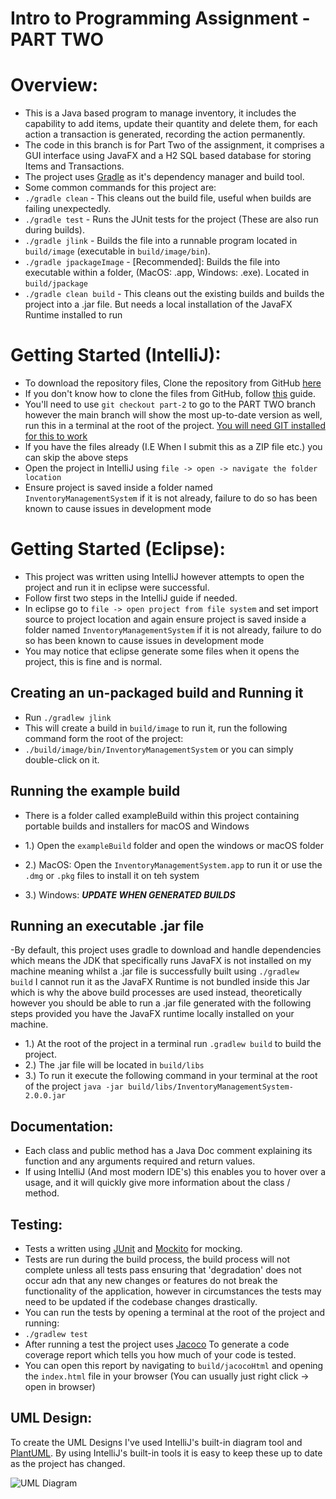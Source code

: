 # Intro to Programming Assignment - PART TWO

# Overview:

- This is a Java based program to manage inventory, it includes the capability to add items, update their quantity and delete them, for each action a transaction is generated, recording the action permanently.
- The code in this branch is for Part Two of the assignment, it comprises a GUI interface using JavaFX and a H2 SQL based database for storing Items and Transactions.
- The project uses [Gradle](https://gradle.org/) as it's dependency manager and build tool.
- Some common commands for this project are:
- ```./gradle clean``` - This cleans out the build file, useful when builds are failing unexpectedly.
- ```./gradle test``` - Runs the JUnit tests for the project (These are also run during builds).
- ```./gradle jlink``` - Builds the file into a runnable program located in `build/image` (executable in `build/image/bin`).
- ```./gradle jpackageImage``` - [Recommended]: Builds the file into executable within a folder, (MacOS: .app, Windows: .exe). Located in `build/jpackage`
- ```./gradle clean build``` - This cleans out the existing builds and builds the project into a .jar file. But needs a local installation of the JavaFX Runtime installed to run

# Getting Started (IntelliJ):

- To download the repository files, Clone the repository from GitHub [here](https://github.com/0xKona/I2PAssignmentv2)
- If you don't know how to clone the files from GitHub, follow [this](https://docs.github.com/en/repositories/creating-and-managing-repositories/cloning-a-repository) guide.
- You'll need to use `git checkout part-2` to go to the PART TWO branch however the main branch will show the most up-to-date version as well, run this in a terminal at the root of the project. [You will need GIT installed for this to work](https://git-scm.com/book/en/v2/Getting-Started-Installing-Git)
- If you have the files already (I.E When I submit this as a ZIP file etc.) you can skip the above steps
- Open the project in IntelliJ using `file -> open -> navigate the folder location`
- Ensure project is saved inside a folder named `InventoryManagementSystem` if it is not already, failure to do so has been known to cause issues in development mode


# Getting Started (Eclipse):

- This project was written using IntelliJ however attempts to open the project and run it in eclipse were successful.
- Follow first two steps in the IntelliJ guide if needed.
- In eclipse go to `file -> open project from file system`  and set import source to project location and again ensure project is saved inside a folder named `InventoryManagementSystem` if it is not already, failure to do so has been known to cause issues in development mode
- You may notice that eclipse generate some files when it opens the project, this is fine and is normal.


## Creating an un-packaged build and Running it

- Run `./gradlew jlink`
- This will create a build in `build/image` to run it, run the following command form the root of the project:
- `./build/image/bin/InventoryManagementSystem` or you can simply double-click on it.

## Running the example build

- There is a folder called exampleBuild within this project containing portable builds and installers for macOS and Windows

- 1.) Open the `exampleBuild` folder and open the windows or macOS folder
- 2.) MacOS: Open the `InventoryManagementSystem.app` to run it or use the `.dmg` or `.pkg` files to install it on teh system
- 3.) Windows: ***UPDATE WHEN GENERATED BUILDS***

## Running an executable .jar file

-By default, this project uses gradle to download and handle dependencies which means the JDK that specifically runs JavaFX is not installed on my machine meaning whilst a .jar file is successfully built using `./gradlew build` I cannot run it as the JavaFX Runtime is not bundled inside this Jar which is why the above build processes are used instead, theoretically however you should be able to run a .jar file generated with the following steps provided you have the JavaFX runtime locally installed on your machine.
- 1.) At the root of the project in a terminal run `.gradlew build` to build the project.
- 2.) The .jar file will be located in `build/libs`
- 3.) To run it execute the following command in your terminal at the root of the project `java -jar build/libs/InventoryManagementSystem-2.0.0.jar`


## Documentation:

- Each class and public method has a Java Doc comment explaining its function and any arguments required and return values.
- If using IntelliJ (And most modern IDE's) this enables you to hover over a usage, and it will quickly give more information about the class / method.

## Testing:

- Tests a written using [JUnit](https://junit.org/junit5/) and [Mockito](https://site.mockito.org/) for mocking.
- Tests are run during the build process, the build process will not complete unless all tests pass ensuring that 'degradation' does not occur adn that any new changes or features do not break the functionality of the application, however in circumstances the tests may need to be updated if the codebase changes drastically.
- You can run the tests by opening a terminal at the root of the project and running:
- ```./gradlew test```
- After running a test the project uses [Jacoco](https://github.com/jacoco/jacoco) To generate a code coverage report which tells you how much of your code is tested.
- You can open this report by navigating to `build/jacocoHtml` and opening the `index.html` file in your browser (You can usually just right click -> open in browser)

## UML Design:

To create the UML Designs I've used IntelliJ's built-in diagram tool and [PlantUML](https://www.plantuml.com/plantuml/uml/SyfFKj2rKt3CoKnELR1Io4ZDoSa700003). By using IntelliJ's built-in tools it is easy to keep these up to date as the project has changed.

![UML Diagram](UML-Diagrams/UML-Diagram.png)